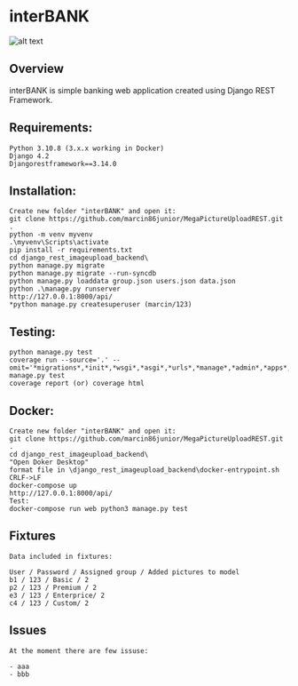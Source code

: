 interBANK
=====================

![alt text](http://marcin86.pythonanywhere.com/static/InterBANK.PNG)

Overview
--------

interBANK is simple banking web application created using Django REST Framework.

Requirements:
-------------

	Python 3.10.8 (3.x.x working in Docker)
	Django 4.2
    Djangorestframework==3.14.0

Installation:
-------------


	Create new folder "interBANK" and open it:
	git clone https://github.com/marcin86junior/MegaPictureUploadREST.git .
	python -m venv myvenv
	.\myvenv\Scripts\activate
	pip install -r requirements.txt
	cd django_rest_imageupload_backend\
	python manage.py migrate
	python manage.py migrate --run-syncdb
	python manage.py loaddata group.json users.json data.json
	python .\manage.py runserver
	http://127.0.0.1:8000/api/
	*python manage.py createsuperuser (marcin/123)


Testing:
--------

	python manage.py test
	coverage run --source='.' --omit='*migrations*,*init*,*wsgi*,*asgi*,*urls*,*manage*,*admin*,*apps*,*settings*,*test*,*seriali*' manage.py test
	coverage report (or) coverage html


Docker:
-------

	Create new folder "interBANK" and open it:
	git clone https://github.com/marcin86junior/MegaPictureUploadREST.git .
	cd django_rest_imageupload_backend\
	"Open Doker Desktop"
	format file in \django_rest_imageupload_backend\docker-entrypoint.sh    CRLF->LF
	docker-compose up
	http://127.0.0.1:8000/api/
	Test:
	docker-compose run web python3 manage.py test


Fixtures
--------


	Data included in fixtures:

	User / Password / Assigned group / Added pictures to model
	b1 / 123 / Basic / 2
	p2 / 123 / Premium / 2
	e3 / 123 / Enterprice/ 2 
	c4 / 123 / Custom/ 2


Issues
------


	At the moment there are few issuse:

	- aaa
	- bbb